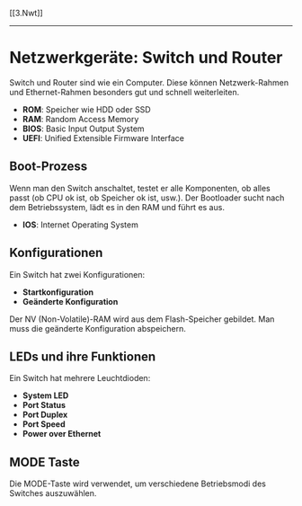 [[3.Nwt]]
____
# Netzwerkgeräte: Switch und Router

Switch und Router sind wie ein Computer. Diese können Netzwerk-Rahmen und Ethernet-Rahmen besonders gut und schnell weiterleiten.

- **ROM**: Speicher wie HDD oder SSD
- **RAM**: Random Access Memory
- **BIOS**: Basic Input Output System
- **UEFI**: Unified Extensible Firmware Interface

## Boot-Prozess

Wenn man den Switch anschaltet, testet er alle Komponenten, ob alles passt (ob CPU ok ist, ob Speicher ok ist, usw.). Der Bootloader sucht nach dem Betriebssystem, lädt es in den RAM und führt es aus.
- **IOS**: Internet Operating System

## Konfigurationen

Ein Switch hat zwei Konfigurationen:
- **Startkonfiguration**
- **Geänderte Konfiguration**

Der NV (Non-Volatile)-RAM wird aus dem Flash-Speicher gebildet. Man muss die geänderte Konfiguration abspeichern.

## LEDs und ihre Funktionen

Ein Switch hat mehrere Leuchtdioden:
- **System LED**
- **Port Status**
- **Port Duplex**
- **Port Speed**
- **Power over Ethernet**

## MODE Taste

Die MODE-Taste wird verwendet, um verschiedene Betriebsmodi des Switches auszuwählen.
